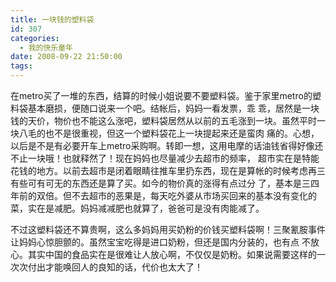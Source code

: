 ```yaml
---
title: 一块钱的塑料袋
id: 307
categories:
  - 我的快乐童年
date: 2008-09-22 21:50:00
tags:
---
```


在metro买了一堆的东西，结算的时候小姐说要不要塑料袋。鉴于家里metro的塑料袋基本磨损，便随口说来一个吧。结帐后，妈妈一看发票，乖 乖，居然是一块钱的天价，物价也不能这么涨吧，塑料袋居然从以前的五毛涨到一块。虽然平时一块八毛的也不是很重视，但这一个塑料袋花上一块提起来还是蛮肉 痛的。心想，以后是不是有必要开车上metro采购啊。转即一想，这用电摩的话油钱省得好像还不止一块哦！也就释然了！现在妈妈也尽量减少去超市的频率， 超市实在是特能花钱的地方。以前去超市是闭着眼睛往推车里扔东西，现在是算帐的时候考虑再三有些可有可无的东西还是算了买。如今的物价真的涨得有点过分 了，基本是三四年前的双倍。但不去超市的恶果是，每天吃外婆从市场买回来的基本没有变化的菜，实在是减肥。妈妈减减肥也就算了，爸爸可是没有肉能减了。

不过这塑料袋还不算贵啊，这么多妈妈用买奶粉的价钱买塑料袋啊！三聚氰胺事件让妈妈心惊胆颤的。虽然宝宝吃得是进口奶粉，但还是国内分装的，也有点 不放心。其实中国的食品实在是很难让人放心啊，不仅仅是奶粉。如果说需要这样的一次次付出才能唤回人的良知的话，代价也太大了！